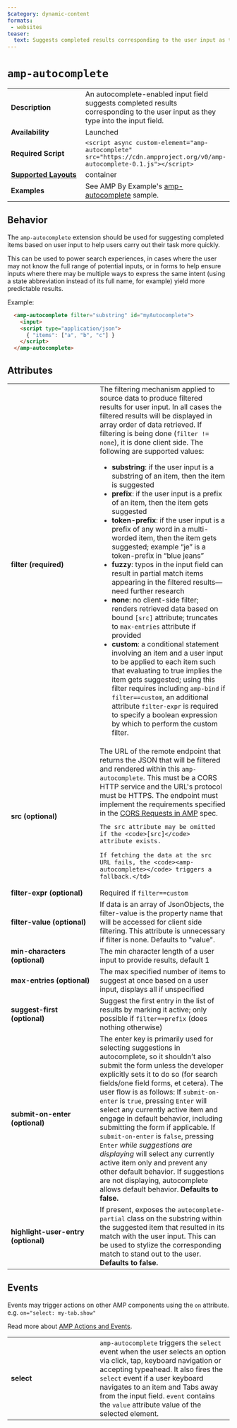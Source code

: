 ```yaml
---
$category: dynamic-content
formats:
 - websites
teaser:
  text: Suggests completed results corresponding to the user input as they type into the input field.
---
```

<!--
Copyright 2019 The AMP HTML Authors. All Rights Reserved.

Licensed under the Apache License, Version 2.0 (the "License");
you may not use this file except in compliance with the License.
You may obtain a copy of the License at

      http://www.apache.org/licenses/LICENSE-2.0

Unless required by applicable law or agreed to in writing, software
distributed under the License is distributed on an "AS-IS" BASIS,
WITHOUT WARRANTIES OR CONDITIONS OF ANY KIND, either express or implied.
See the License for the specific language governing permissions and
limitations under the License.
-->

# `amp-autocomplete`

<table>
  <tr>
    <td width="40%"><strong>Description</strong></td>
    <td>An autocomplete-enabled input field suggests completed results corresponding to the user input as they type into the input field.</td>
  </tr>
  <tr>
    <td width="40%"><strong>Availability</strong></td>
     <td>Launched</td>
  </tr>
  <tr>
    <td width="40%"><strong>Required Script</strong></td>
    <td><code>&lt;script async custom-element="amp-autocomplete" src="https://cdn.ampproject.org/v0/amp-autocomplete-0.1.js">&lt;/script></code></td>
  </tr>
  <tr>
    <td class="col-fourty"><strong><a href="https://amp.dev/documentation/guides-and-tutorials/develop/style_and_layout/control_layout">Supported Layouts</a></strong></td>
    <td>container</td>
  </tr>
  <tr>
    <td width="40%"><strong>Examples</strong></td>
    <td>See AMP By Example's <a href="https://amp.dev/documentation/examples/components/amp-autocomplete/">amp-autocomplete</a> sample.</td>
  </tr>
</table>

## Behavior

The `amp-autocomplete` extension should be used for suggesting completed items based on user input to help users carry out their task more quickly.

This can be used to power search experiences, in cases where the user may not know the full range of potential inputs, or in forms to help ensure inputs where there may be multiple ways to express the same intent (using a state abbreviation instead of its full name, for example) yield more predictable results.

Example:
```html
  <amp-autocomplete filter="substring" id="myAutocomplete">
    <input>
    <script type="application/json">
      { "items": ["a", "b", "c"] }
    </script>
  </amp-autocomplete>
```

## Attributes

<table>
  <tr>
    <td width="40%"><strong>filter (required)</strong></td>
    <td>The filtering mechanism applied to source data to produce filtered results for user input. In all cases the filtered results will be displayed in array order of data retrieved. If filtering is being done (<code>filter != none</code>), it is done client side. The following are supported values:
    <ul>
      <li><strong>substring</strong>: if the user input is a substring of an item, then the item is suggested</li>
      <li><strong>prefix</strong>: if the user input is a prefix of an item, then the item gets suggested</li>
      <li><strong>token-prefix</strong>: if the user input is a prefix of any word in a multi-worded item, then the item gets suggested; example “je” is a token-prefix in “blue jeans”</li>
      <li><strong>fuzzy</strong>: typos in the input field can result in partial match items appearing in the filtered results—need further research</li>
      <li><strong>none</strong>: no client-side filter; renders retrieved data based on bound <code>[src]</code> attribute; truncates to <code>max-entries</code> attribute if provided</li>
      <li><strong>custom</strong>: a conditional statement involving an item and a user input to be applied to each item such that evaluating to true implies the item gets suggested; using this filter requires including <code>amp-bind</code> if <code>filter==custom</code>, an additional attribute <code>filter-expr</code> is required to specify a boolean expression by which to perform the custom filter.</li>
    </td>
  </tr>
  <tr>
    <td width="40%"><strong>src (optional)</strong></td>
    <td>The URL of the remote endpoint that returns the JSON that will be filtered and rendered within this <code>amp-autocomplete</code>. This must be a CORS HTTP service and the URL's protocol must be HTTPS. The endpoint must implement the requirements specified in the <a href="https://amp.dev/documentation/guides-and-tutorials/learn/amp-caches-and-cors/amp-cors-requests?referrer=ampproject.org">CORS Requests in AMP</a> spec.

    The src attribute may be omitted if the <code>[src]</code> attribute exists.

    If fetching the data at the src URL fails, the <code><amp-autocomplete></code> triggers a fallback.</td>
  </tr>
  <tr>
    <td width="40%"><strong>filter-expr (optional)</strong></td>
    <td>Required if <code>filter==custom</code></td>
  </tr>
  <tr>
    <td width="40%"><strong>filter-value (optional)</strong></td>
    <td>If data is an array of JsonObjects, the filter-value is the property name that will be accessed for client side filtering. This attribute is unnecessary if filter is none. Defaults to "value".</td>
  </tr>
  <tr>
    <td width="40%"><strong>min-characters (optional)</strong></td>
    <td>
      The min character length of a user input to provide results, default 1
    </td>
  </tr>
  <tr>
    <td width="40%"><strong>max-entries (optional)</strong></td>
    <td>
      The max specified number of items to suggest at once based on a user input, displays all if unspecified
    </td>
  </tr>
  <tr>
    <td width="40%"><strong>suggest-first (optional)</strong></td>
    <td>
      Suggest the first entry in the list of results by marking it active; only possible if <code>filter==prefix</code> (does nothing otherwise)
    </td>
  </tr>
  <tr>
    <td width="40%"><strong>submit-on-enter (optional)</strong></td>
    <td>
      The enter key is primarily used for selecting suggestions in autocomplete, so it shouldn’t also submit the form unless the developer explicitly sets it to do so (for search fields/one field forms, et cetera).
      The user flow is as follows: If <code>submit-on-enter</code> is <code>true</code>, pressing <code>Enter</code> will select any currently active item and engage in default behavior, including submitting the form if applicable. If <code>submit-on-enter</code> is <code>false</code>, pressing <code>Enter</code> <em>while suggestions are displaying</em> will select any currently active item only and prevent any other default behavior. If suggestions are not displaying, autocomplete allows default behavior. <strong>Defaults to false.</strong>
    </td>
  </tr>
  <tr>
    <td width="40%"><strong>highlight-user-entry (optional)</strong></td>
    <td>If present, exposes the <code>autocomplete-partial</code> class on the substring within the suggested item that resulted in its match with the user input. This can be used to stylize the corresponding match to stand out to the user. <strong>Defaults to false.</strong>
    </td>
  </tr>
</table>

## Events

Events may trigger actions on other AMP components using the `on` attribute.
e.g. `on="select: my-tab.show"`

Read more about [AMP Actions and Events](../../spec/amp-actions-and-events.md).

<table>
  <tr>
    <td width="40%"><strong>select</strong></td>
    <td><code>amp-autocomplete</code> triggers the <code>select</code> event when the user selects an option via click, tap, keyboard navigation or accepting typeahead. It also fires the <code>select</code> event if a user keyboard navigates to an item and Tabs away from the input field.
    <code>event</code> contains the <code>value</code> attribute value of the selected element.</td>
  </tr>

</table>
